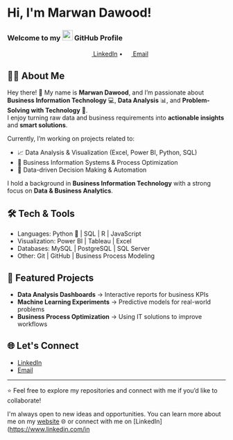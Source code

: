 # Hi, I'm Marwan Dawood!
### Welcome to my <img src="https://img.icons8.com/color/96/000000/github--v1.png" height="24"/> GitHub Profile

<p align="center">
  <a href="https://www.linkedin.com/in/marwan-dawood-3415b5285/"><img src="https://img.icons8.com/color/96/000000/linkedin-circled.png" height="16"/> LinkedIn</a> •
  <a href="mailto:marwanabd3q@gmail.com"><img src="https://img.icons8.com/color/96/000000/email.png" height="16"/> Email</a>
</p>

## 👨‍💻 About Me

Hey there! 👋 My name is **Marwan Dawood**, and I’m passionate about **Business Information Technology** 💻, **Data Analysis** 📊, and **Problem-Solving with Technology** 🚀.  
I enjoy turning raw data and business requirements into **actionable insights** and **smart solutions**.  

Currently, I’m working on projects related to:  
- 📈 Data Analysis & Visualization (Excel, Power BI, Python, SQL)  
- 🏢 Business Information Systems & Process Optimization  
- 🤖 Data-driven Decision Making & Automation  

I hold a background in **Business Information Technology** with a strong focus on **Data & Business Analytics**.  

## 🛠️ Tech & Tools

- Languages: Python 🐍 | SQL | R | JavaScript  
- Visualization: Power BI | Tableau | Excel  
- Databases: MySQL | PostgreSQL | SQL Server  
- Other: Git | GitHub | Business Process Modeling  

## 🚀 Featured Projects

- **Data Analysis Dashboards** → Interactive reports for business KPIs  
- **Machine Learning Experiments** → Predictive models for real-world problems  
- **Business Process Optimization** → Using IT solutions to improve workflows  

## 🌐 Let's Connect

- [LinkedIn](https://www.linkedin.com/in/marwan-dawood-3415b5285/)  
- [Email](mailto:marwanabd3q@gmail.com)  

---

⭐️ Feel free to explore my repositories and connect with me if you’d like to collaborate!

I'm always open to new ideas and opportunities. You can learn more about me on my [website](https://kavi.sh/) 🌐 or connect with me on [LinkedIn](https://www.linkedin.com/in
